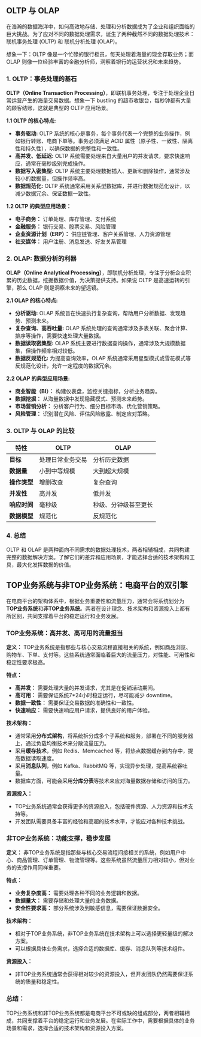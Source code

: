 ## OLTP 与 OLAP

在浩瀚的数据海洋中，如何高效地存储、处理和分析数据成为了企业和组织面临的巨大挑战。为了应对不同的数据处理需求，诞生了两种截然不同的数据处理技术：联机事务处理 (OLTP) 和 联机分析处理 (OLAP)。

想象一下：OLTP 像是一个忙碌的银行柜员，每天处理着海量的现金存取业务；而 OLAP 则像一位经验丰富的金融分析师，洞察着银行的运营状况和未来趋势。

### 1. OLTP：事务处理的基石

**OLTP（Online Transaction Processing）**，即联机事务处理，专注于处理企业日常运营产生的海量交易数据。想象一下 bustling 的超市收银台，每秒钟都有大量的顾客结账，这就是典型的 OLTP 应用场景。

**1.1  OLTP 的核心特点:**

* **事务驱动:**  OLTP 系统的核心是事务，每个事务代表一个完整的业务操作，例如银行转账、电商下单等。事务必须满足 ACID 属性（原子性、一致性、隔离性和持久性），以确保数据的完整性和一致性。
* **高并发、低延迟:** OLTP 系统需要处理来自大量用户的并发请求，要求快速响应，通常在毫秒级别完成操作。
* **数据写入密集型:** OLTP 系统主要处理数据插入、更新和删除操作，通常涉及较小的数据量，但操作频率高。
* **数据规范化:**  OLTP 系统通常采用关系型数据库，并进行数据规范化设计，以减少数据冗余、保证数据一致性。


**1.2 OLTP 的典型应用场景：**

* **电子商务：** 订单处理、库存管理、支付系统
* **金融服务：**  银行交易、股票交易、风险管理
* **企业资源计划（ERP）：** 供应链管理、客户关系管理、人力资源管理
* **社交媒体：**  用户注册、消息发送、好友关系管理


### 2. OLAP: 数据分析的利器

**OLAP（Online Analytical Processing）**，即联机分析处理，专注于分析企业积累的历史数据，挖掘数据价值，为决策提供支持。如果说 OLTP 是高速运转的引擎，那么 OLAP 则是洞察未来的望远镜。

**2.1  OLAP 的核心特点:**

* **分析驱动:** OLAP 系统旨在快速执行复杂查询，帮助用户分析数据、发现趋势、预测未来。
* **复杂查询、高吞吐量:** OLAP 系统处理的查询通常涉及多表关联、聚合计算、排序等操作，需要快速处理大量数据。
* **数据读取密集型:** OLAP 系统主要进行数据查询操作，通常涉及大规模数据集，但操作频率相对较低。
* **数据反规范化:** 为提高查询效率，OLAP 系统通常采用星型模式或雪花模式等反规范化设计，允许一定程度的数据冗余。

**2.2 OLAP 的典型应用场景:**

* **商业智能（BI）：**  构建仪表盘，监控关键指标，分析业务趋势。
* **数据挖掘：** 从海量数据中发现隐藏模式、预测未来趋势。
* **市场营销分析：**  分析客户行为、细分目标市场、优化营销策略。
* **风险管理：** 识别潜在风险、评估风险敞露、制定应对策略。

### 3. OLTP 与 OLAP 的比较

| 特性 | OLTP  | OLAP |
|---|---|---|
| **目标** | 处理日常业务交易 | 分析历史数据 |
| **数据量** | 小到中等规模 | 大到超大规模 |
| **操作类型** |  增删改查 |  复杂查询 |
| **并发性** |  高并发 | 低并发 |
| **响应时间** | 毫秒级 | 秒级、分钟级甚至更长 |
| **数据模型** |  规范化 |  反规范化 |

### 4. 总结

OLTP 和 OLAP 是两种面向不同需求的数据处理技术，两者相辅相成，共同构建完整的数据解决方案。了解它们的差异和应用场景，才能选择合适的技术架构和工具，最大化发挥数据的价值。


## TOP业务系统与非TOP业务系统：电商平台的双引擎

在电商平台的架构体系中，根据业务重要性和流量压力，通常会将系统划分为**TOP业务系统**和**非TOP业务系统**。两者在设计理念、技术架构和资源投入上都有所区别，共同支撑着平台的稳定运行和业务发展。

### TOP业务系统：高并发、高可用的流量担当

**定义：** TOP业务系统是指那些与核心交易流程直接相关的系统，例如商品浏览、购物车、下单、支付等。这些系统通常面临着巨大的流量压力，对性能、可用性和稳定性要求极高。

**特点：**

* **高并发：**  需要处理大量的并发请求，尤其是在促销活动期间。
* **高可用：**  需要保证系统7*24小时稳定运行，尽可能减少 downtime。
* **数据一致性：**  需要保证交易数据的准确性和一致性。
* **快速响应：**  需要快速响应用户请求，提供良好的用户体验。

**技术架构：**

* 通常采用**分布式架构**，将系统拆分成多个子系统和服务，部署在不同的服务器上，通过负载均衡技术来分散流量压力。
* 采用**缓存技术**，例如 Redis、Memcached 等，将热点数据缓存到内存中，提高数据读取速度。
* 采用**消息队列**，例如 Kafka、RabbitMQ 等，实现异步处理，提高系统吞吐量。
*  数据库方面，可能会采用**分库分表**等技术来应对海量数据存储和访问的压力。

**资源投入：**

* TOP业务系统通常会获得更多的资源投入，包括硬件资源、人力资源和技术支持等。
* 开发团队需要具备丰富的经验和高超的技术水平，才能应对各种技术挑战。

### 非TOP业务系统：功能支撑，稳步发展

**定义：** 非TOP业务系统是指那些与核心交易流程间接相关的系统，例如用户中心、商品管理、订单管理、物流管理等。这些系统虽然流量压力相对较小，但对业务的支撑作用同样重要。

**特点：**

* **业务复杂度高：**  需要处理各种不同的业务逻辑和数据。
* **数据量大：**  需要存储和处理大量的业务数据。
* **安全性要求高：**  部分系统涉及到敏感信息，需要保证数据安全。

**技术架构：**

*  相对于TOP业务系统，非TOP业务系统在技术架构上可以选择更轻量级的解决方案。
*  可以根据具体业务需求，选择合适的数据库、缓存、消息队列等技术组件。

**资源投入：**

*  非TOP业务系统通常会获得相对较少的资源投入，但开发团队仍然需要保证系统的质量和稳定性。


###  总结：

TOP业务系统和非TOP业务系统都是电商平台不可或缺的组成部分，两者相辅相成，共同支撑着平台的稳定运行和业务发展。在实际工作中，需要根据具体的业务场景和需求，选择合适的技术架构和资源投入方案。


